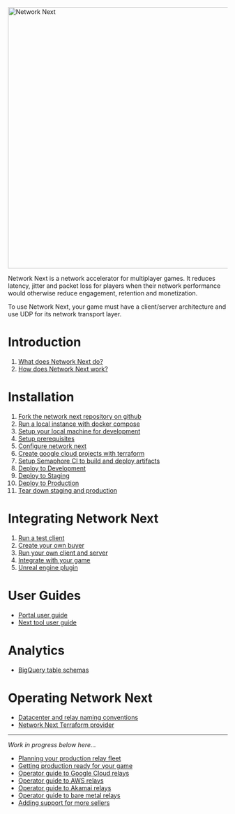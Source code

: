 <img src="https://static.wixstatic.com/media/799fd4_0512b6edaeea4017a35613b4c0e9fc0b~mv2.jpg/v1/fill/w_1200,h_140,al_c,q_80,usm_0.66_1.00_0.01/networknext_logo_colour_black_RGB_tightc.jpg" alt="Network Next" width="600"/>

<br>

Network Next is a network accelerator for multiplayer games. It reduces latency, jitter and packet loss for players when their network performance would otherwise reduce engagement, retention and monetization.

To use Network Next, your game must have a client/server architecture and use UDP for its network transport layer.

# Introduction

1. [What does Network Next do?](docs/what_does_network_next_do.md)
2. [How does Network Next work?](docs/how_does_network_next_work.md)

# Installation

1. [Fork the network next repository on github](docs/fork_next_repository.md)
2. [Run a local instance with docker compose](docs/run_local_instance_with_docker_compose.md)
3. [Setup your local machine for development](docs/setup_your_local_machine_for_development.md)
4. [Setup prerequisites](docs/setup_prerequisites.md)
5. [Configure network next](docs/configure_network_next.md)
6. [Create google cloud projects with terraform](docs/create_google_cloud_projects_with_terraform.md)
7. [Setup Semaphore CI to build and deploy artifacts](docs/setup_semaphore_ci_to_build_and_deploy_artifacts.md)
8. [Deploy to Development](docs/deploy_to_development.md)
9. [Deploy to Staging](docs/deploy_to_staging.md)
10. [Deploy to Production](docs/deploy_to_production.md)
11. [Tear down staging and production](docs/tear_down_staging_and_production.md)

# Integrating Network Next

1. [Run a test client](docs/run_a_test_client.md)
2. [Create your own buyer](docs/create_your_own_buyer.md)
3. [Run your own client and server](docs/run_your_own_client_and_server.md)
4. [Integrate with your game](docs/integrate_with_your_game.md)
5. [Unreal engine plugin](docs/unreal_engine_plugin.md)

# User Guides

* [Portal user guide](docs/portal_user_guide.md)
* [Next tool user guide](docs/next_tool_user_guide.md)

# Analytics

* [BigQuery table schemas](docs/bigquery_table_schemas.md)
  
# Operating Network Next

* [Datacenter and relay naming conventions](docs/datacenter_and_relay_naming_conventions.md)
* [Network Next Terraform provider](docs/network_next_terraform_provider.md)

---------------------------------------------------

_Work in progress below here..._

* [Planning your production relay fleet](docs/planning_your_production_relay_fleet.md)
* [Getting production ready for your game](docs/getting_production_ready_for_your_game.md)
* [Operator guide to Google Cloud relays](docs/operator_guide_to_google_cloud_relays.md)
* [Operator guide to AWS relays](docs/operator_guide_to_aws_relays.md)
* [Operator guide to Akamai relays](docs/operator_guide_to_akamai_relays.md)
* [Operator guide to bare metal relays](docs/operator_guide_to_bare_metal_relays.md)
* [Adding support for more sellers](docs/adding_support_for_more_sellers.md)
